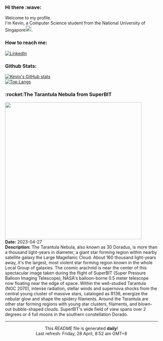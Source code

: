 <h3>Hi there :wave:</h3>

Welcome to my profile.   
I'm Kevin, a Computer Science student from the National University of Singapore<img src="https://img.icons8.com/color/96/000000/singapore-circular.png" width="20px"/>.</p>

<h3>How to reach me: </h3>
<a href="https://www.linkedin.com/in/kevin-foong/"><img alt="LinkedIn" src="https://img.shields.io/badge/linkedin-%230077B5.svg?&style=for-the-badge&logo=linkedin&logoColor=white" /></a> 

<h3>Github Stats: </h3> 

[![Kevin's GitHub stats](https://github-readme-stats.vercel.app/api?username=kevin9foong&theme=tokyonight)](https://github.com/anuraghazra/github-readme-stats) <br/>
[![Top Langs](https://github-readme-stats.vercel.app/api/top-langs/?username=kevin9foong&layout=compact&theme=tokyonight)](https://github.com/anuraghazra/github-readme-stats)

<h3>:rocket:The Tarantula Nebula from SuperBIT</h3> 
<img width="450" src="https:&#x2F;&#x2F;apod.nasa.gov&#x2F;apod&#x2F;image&#x2F;2304&#x2F;SuperBIT_tarantula.png" /><br/>
<b>Date:</b> 2023-04-27<br/>
<b>Description:</b> The Tarantula Nebula, also known as 30 Doradus, is more than a thousand light-years in diameter, a giant star forming region within nearby satellite galaxy the Large Magellanic Cloud. About 160 thousand light-years away, it&#39;s the largest, most violent star forming region known in the whole Local Group of galaxies. The cosmic arachnid is near the center of this spectacular image taken during the flight of SuperBIT (Super Pressure Balloon Imaging Telescope), NASA&#39;s balloon-borne 0.5 meter telescope now floating near the edge of space. Within the well-studied Tarantula (NGC 2070), intense radiation, stellar winds and supernova shocks from the central young cluster of massive stars, cataloged as R136, energize the nebular glow and shape the spidery filaments. Around the Tarantula are other star forming regions with young star clusters, filaments, and blown-out bubble-shaped clouds. SuperBIT&#39;s wide field of view spans over 2 degrees or 4 full moons in the southern constellation Dorado.<br/>

------------
<p align="center">This <i>README</i> file is generated <b>daily</b>!</br>
Last refresh: Friday, 28 April, 8:52 am GMT+8<br />